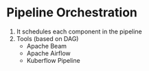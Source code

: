 # Pipeline Orchestration
1. It schedules each component in the pipeline
2. Tools (based on DAG) 
    - Apache Beam
    - Apache Airflow
    - Kuberflow Pipeline
